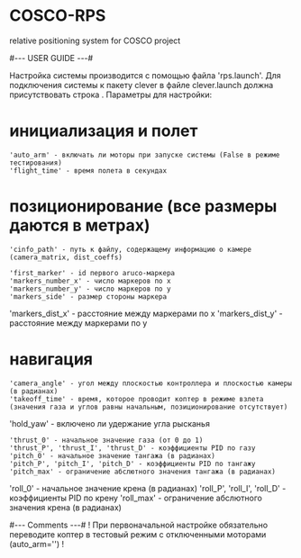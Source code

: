 # COSCO-RPS
relative positioning system for COSCO project

#--- USER GUIDE ---#

Настройка системы производится с помощью файла 'rps.launch'. 
Для подключения системы к пакету clever в файле clever.launch должна присутствовать строка <arg name="rps" default="true"/>.
Параметры для настройки:

  # инициализация и полет
	'auto_arm' - включать ли моторы при запуске системы (False в режиме тестирования)
	'flight_time' - время полета в секундах
  
  # позиционирование (все размеры даются в метрах)
	'cinfo_path' - путь к файлу, содержащему информацию о камере (camera_matrix, dist_coeffs)
  
	'first_marker' - id первого aruco-маркера
	'markers_number_x' - число маркеров по x
	'markers_number_y' - число маркеров по y 
	'markers_side' - размер стороны маркера	 
  'markers_dist_x' - расстояние между маркерами по x
	'markers_dist_y' - расстояние между маркерами по y

  # навигация
	'camera_angle' - угол между плоскостью контроллера и плоскостью камеры (в радианах)
	'takeoff_time' - время, которое проводит коптер в режиме взлета (значения газа и углов равны начальным, позиционирование отсутствует)
  'hold_yaw' - включено ли удержание угла рысканья

	'thrust_0' - начальное значение газа (от 0 до 1)
	'thrust_P', 'thrust_I', 'thrust_D' - коэффициенты PID по газу
	'pitch_0' - начальное значение тангажа (в радианах)
	'pitch_P', 'pitch_I', 'pitch_D' - коэффициенты PID по тангажу
	'pitch_max' - ограничение абслютного значения тангажа (в радианах)
  'roll_0' - начальное значение крена (в радианах)
	'roll_P', 'roll_I', 'roll_D' - коэффициенты PID по крену
	'roll_max' - ограничение абслютного значения крена (в радианах)
  
 #--- Comments ---#
 ! При первоначальной настройке обязательно переводите коптер в тестовый режим с отключенными моторами (auto_arm='') !
